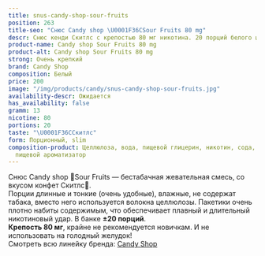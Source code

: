 ```yaml
---
title: snus-candy-shop-sour-fruits
position: 263
title-seo: "Снюс Candy shop \U0001F36CSour Fruits 80 mg"
descr: Снюс кенди Скитлс с крепостью 80 мг никотина. 20 порций белого цвета.
product-name: Candy shop Sour Fruits 80 mg
product-alt: Candy shop Sour Fruits 80 mg
strong: Очень крепкий
brand: Candy Shop
composition: Белый
price: 200
image: "/img/products/candy/snus-candy-shop-sour-fruits.jpg"
availability-descr: Ожидается
has_availability: false
gramm: 13
nicotine: 80
portions: 20
taste: "\U0001F36CСкитлс"
form: Порционный, slim
composition-product: Целлюлоза, вода, пищевой глицерин, никотин, сода, карбонат натрия,
  пищевой ароматизатор
---
```


Снюс Candy shop 🍬Sour Fruits — бестабачная жевательная смесь, со вкусом конфет Скитлс🍬.<br>
Порции длинные и тонкие (очень удобные),  влажные, не содержат табака, вместо него используется волокна целлюлозы. Пакетики очень плотно набиты содержимым, что обеспечивает плавный и длительный никотиновый удар. В банке **±20 порций**.<br>
**Крепость 80 мг**, крайне не рекомендуется новичкам. И не использовать на голодный желудок!<br>
Смотреть всю линейку бренда: <a href="/candy-shop-snus">Candy Shop</a>